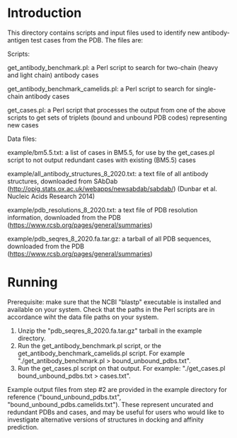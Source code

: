 # Introduction
This directory contains scripts and input files used to identify new antibody-antigen test cases from the PDB. The files are:

Scripts:

get_antibody_benchmark.pl: a Perl script to search for two-chain (heavy and light chain) antibody cases

get_antibody_benchmark_camelids.pl: a Perl script to search for single-chain antibody cases

get_cases.pl: a Perl script that processes the output from one of the above scripts to get sets of triplets (bound and unbound PDB codes) representing new cases

Data files:

example/bm5.5.txt: a list of cases in BM5.5, for use by the get_cases.pl script to not output redundant cases with existing (BM5.5) cases

example/all_antibody_structures_8_2020.txt: a text file of all antibody structures, downloaded from SAbDab (http://opig.stats.ox.ac.uk/webapps/newsabdab/sabdab/) (Dunbar et al. Nucleic Acids Research 2014)

example/pdb_resolutions_8_2020.txt: a text file of PDB resolution information, downloaded from the PDB (https://www.rcsb.org/pages/general/summaries)

example/pdb_seqres_8_2020.fa.tar.gz: a tarball of all PDB sequences, downloaded from the PDB (https://www.rcsb.org/pages/general/summaries)

# Running
Prerequisite: make sure that the NCBI "blastp" executable is installed and available on your system. Check that the paths in the Perl scripts are in accordance wiht the data file paths on your system.
1. Unzip the "pdb_seqres_8_2020.fa.tar.gz" tarball in the example directory.
2. Run the get_antibody_benchmark.pl script, or the get_antibody_benchmark_camelids.pl script. For example "./get_antibody_benchmark.pl > bound_unbound_pdbs.txt".
3. Run the get_cases.pl script on that output. For example: "./get_cases.pl bound_unbound_pdbs.txt > cases.txt".

Example output files from step #2 are provided in the example directory for reference ("bound_unbound_pdbs.txt", "bound_unbound_pdbs.camelids.txt"). These represent uncurated and redundant PDBs and cases, and may be useful for users who would like to investigate alternative versions of structures in docking and affinity prediction.
